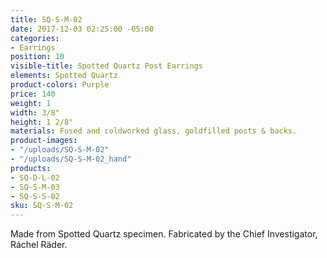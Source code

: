 ```yaml
---
title: SQ-S-M-02
date: 2017-12-03 02:25:00 -05:00
categories:
- Earrings
position: 10
visible-title: Spotted Quartz Post Earrings
elements: Spotted Quartz
product-colors: Purple
price: 140
weight: 1
width: 3/8"
height: 1 2/8"
materials: Fused and coldworked glass, goldfilled posts & backs.
product-images:
- "/uploads/SQ-S-M-02"
- "/uploads/SQ-S-M-02_hand"
products:
- SQ-D-L-02
- SQ-S-M-03
- SQ-S-S-02
sku: SQ-S-M-02
---
```


Made from Spotted Quartz specimen. Fabricated by the Chief Investigator, Ráchel Räder.